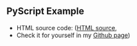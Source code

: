 
## PyScript Example
- HTML source code: ([HTML source](https://github.com/tirthajyoti/PyScript-examples/blob/main/examples/pyscript_random_gen.html), 
- Check it for yourself in my [Github page](https://melekelloumi.github.io/pysript_example.html))


